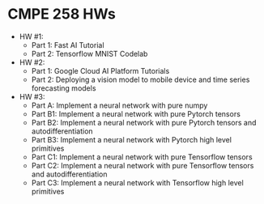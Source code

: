 # CMPE 258 HWs

* HW #1: 
	* Part 1: Fast AI Tutorial
	* Part 2: Tensorflow MNIST Codelab
* HW #2: 
	* Part 1: Google Cloud AI Platform Tutorials
	* Part 2: Deploying a vision model to mobile device and time series forecasting models
* HW #3: 
	* Part A: Implement a neural network with pure numpy
	* Part B1: Implement a neural network with pure Pytorch tensors
	* Part B2: Implement a neural network with pure Pytorch tensors and autodifferentiation
	* Part B3: Implement a neural network with Pytorch high level primitives
	* Part C1: Implement a neural network with pure Tensorflow tensors
	* Part C2: Implement a neural network with pure Tensorflow tensors and autodifferentiation
	* Part C3: Implement a neural network with Tensorflow high level primitives
